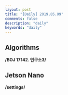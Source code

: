 ```yaml
---
layout: post
title: "[Daily] 2019.05.09"
comments: false
description: "daily"
keywords: "daily"
---
```


## Algorithms
**/BOJ 17142. 연구소3/**


## Jetson Nano
**/settings/**

